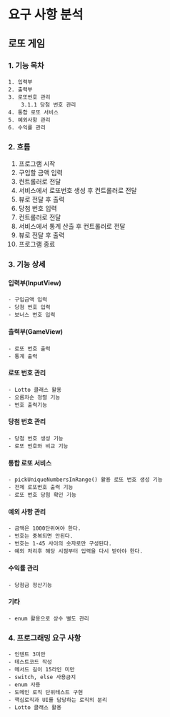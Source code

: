 # 요구 사항 분석

## 로또 게임

### 1. 기능 목차

    1. 입력부
    2. 출력부
    3. 로또번호 관리
        3.1.1 당첨 번호 관리
    4. 통합 로또 서비스
    5. 예외사항 관리
    6. 수익률 관리

### 2. 흐름

1. 프로그램 시작
2. 구입할 금액 입력
3. 컨트롤러로 전달
4. 서비스에서 로또번호 생성 후 컨트롤러로 전달
5. 뷰로 전달 후 출력
6. 당첨 번호 입력
7. 컨트롤러로 전달
8. 서비스에서 통계 산출 후 컨트롤러로 전달
9. 뷰로 전달 후 출력
10. 프로그램 종료


### 3. 기능 상세

#### 입력부(InputView)
    - 구입금액 입력
    - 당첨 번호 입력
    - 보너스 번호 입력

#### 출력부(GameView)
    - 로또 번호 출력
    - 통계 출력

#### 로또 번호 관리
    - Lotto 클래스 활용
    - 오름차순 정렬 기능
    - 번호 출력기능

#### 당첨 번호 관리
    - 당첨 번호 생성 기능
    - 로또 번호와 비교 기능

#### 통합 로또 서비스
    - pickUniqueNumbersInRange() 활용 로또 번호 생성 기능
    - 전체 로또번호 출력 기능
    - 로또 번호 당첨 확인 기능

#### 예외 사항 관리
    - 금액은 1000단위여야 한다.
    - 번호는 중복되면 안된다.
    - 번호는 1-45 사이의 숫자로만 구성된다.
    - 예외 처리후 해당 시점부터 입력을 다시 받아야 한다.

#### 수익률 관리
    - 당첨금 정산기능

#### 기타
    - enum 활용으로 상수 별도 관리


### 4. 프로그래밍 요구 사항

    - 인덴트 3미만
    - 테스트코드 작성
    - 메서드 길이 15라인 미만
    - switch, else 사용금지
    - enum 사용
    - 도메인 로직 단위테스트 구현
    - 핵심로직과 UI를 담당하는 로직의 분리
    - Lotto 클래스 활용